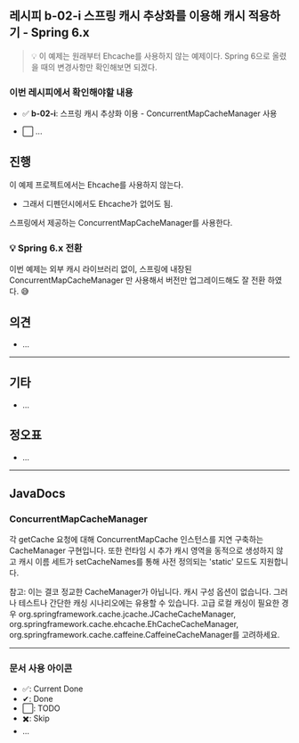 ## 레시피 b-02-i 스프링 캐시 추상화를 이용해 캐시 적용하기 - Spring 6.x

> 💡 이 예제는 원래부터 Ehcache를 사용하지 않는 예제이다. Spring 6으로 올렸을 때의 변경사항만 확인해보면 되겠다.

### 이번 레시피에서 확인해야할  내용

* ✅ **b-02-i**:  스프링 캐시 추상화 이용 - ConcurrentMapCacheManager 사용

* ⬜ ...




## 진행

이 예제 프로젝트에서는 Ehcache를 사용하지 않는다.

* 그래서 디펜던시에서도 Ehcache가 없어도 됨.

스프링에서 제공하는 ConcurrentMapCacheManager를 사용한다.



### 💡 Spring 6.x 전환

이번 예제는 외부 캐시 라이브러리 없이, 스프링에 내장된 ConcurrentMapCacheManager 만 사용해서 버전만 업그레이드해도  잘 전환 하였다. 😅




## 의견

* ...



---

## 기타

* ...

  

## 정오표

* ...
  


---

## JavaDocs

### ConcurrentMapCacheManager 

각 getCache 요청에 대해 ConcurrentMapCache 인스턴스를 지연 구축하는 CacheManager 구현입니다. 또한 런타임 시 추가 캐시 영역을 동적으로 생성하지 않고 캐시 이름 세트가 setCacheNames를 통해 사전 정의되는 'static' 모드도 지원합니다.

참고: 이는 결코 정교한 CacheManager가 아닙니다. 캐시 구성 옵션이 없습니다. 그러나 테스트나 간단한 캐싱 시나리오에는 유용할 수 있습니다. 고급 로컬 캐싱이 필요한 경우 org.springframework.cache.jcache.JCacheCacheManager, org.springframework.cache.ehcache.EhCacheCacheManager, org.springframework.cache.caffeine.CaffeineCacheManager를 고려하세요.



---

### 문서 사용 아이콘

* ✅: Current Done
* ✔: Done
* ⬜: TODO
* ✖️: Skip
* ...

